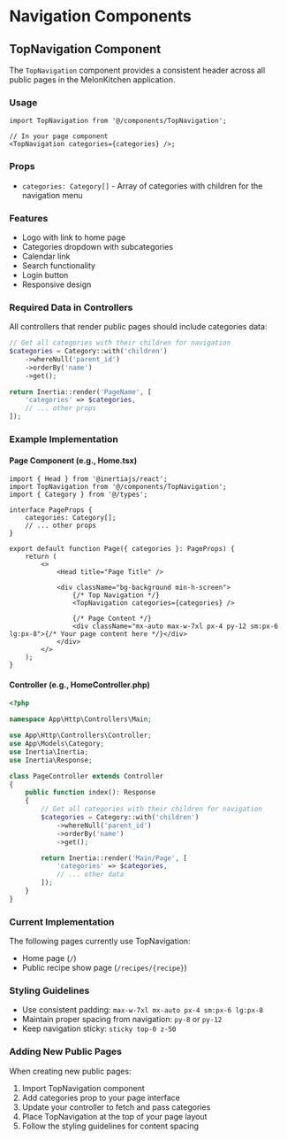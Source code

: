 # Navigation Components

## TopNavigation Component

The `TopNavigation` component provides a consistent header across all public pages in the MelonKitchen application.

### Usage

```tsx
import TopNavigation from '@/components/TopNavigation';

// In your page component
<TopNavigation categories={categories} />;
```

### Props

- `categories: Category[]` - Array of categories with children for the navigation menu

### Features

- Logo with link to home page
- Categories dropdown with subcategories
- Calendar link
- Search functionality
- Login button
- Responsive design

### Required Data in Controllers

All controllers that render public pages should include categories data:

```php
// Get all categories with their children for navigation
$categories = Category::with('children')
    ->whereNull('parent_id')
    ->orderBy('name')
    ->get();

return Inertia::render('PageName', [
    'categories' => $categories,
    // ... other props
]);
```

### Example Implementation

#### Page Component (e.g., Home.tsx)

```tsx
import { Head } from '@inertiajs/react';
import TopNavigation from '@/components/TopNavigation';
import { Category } from '@/types';

interface PageProps {
    categories: Category[];
    // ... other props
}

export default function Page({ categories }: PageProps) {
    return (
        <>
            <Head title="Page Title" />

            <div className="bg-background min-h-screen">
                {/* Top Navigation */}
                <TopNavigation categories={categories} />

                {/* Page Content */}
                <div className="mx-auto max-w-7xl px-4 py-12 sm:px-6 lg:px-8">{/* Your page content here */}</div>
            </div>
        </>
    );
}
```

#### Controller (e.g., HomeController.php)

```php
<?php

namespace App\Http\Controllers\Main;

use App\Http\Controllers\Controller;
use App\Models\Category;
use Inertia\Inertia;
use Inertia\Response;

class PageController extends Controller
{
    public function index(): Response
    {
        // Get all categories with their children for navigation
        $categories = Category::with('children')
            ->whereNull('parent_id')
            ->orderBy('name')
            ->get();

        return Inertia::render('Main/Page', [
            'categories' => $categories,
            // ... other data
        ]);
    }
}
```

### Current Implementation

The following pages currently use TopNavigation:

- Home page (`/`)
- Public recipe show page (`/recipes/{recipe}`)

### Styling Guidelines

- Use consistent padding: `max-w-7xl mx-auto px-4 sm:px-6 lg:px-8`
- Maintain proper spacing from navigation: `py-8` or `py-12`
- Keep navigation sticky: `sticky top-0 z-50`

### Adding New Public Pages

When creating new public pages:

1. Import TopNavigation component
2. Add categories prop to your page interface
3. Update your controller to fetch and pass categories
4. Place TopNavigation at the top of your page layout
5. Follow the styling guidelines for content spacing
